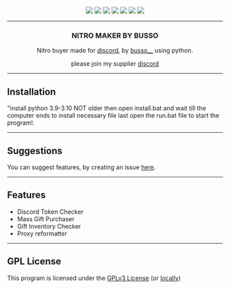 <p align="center">
  <img src="https://img.shields.io/github/contributors/verticalsync/discord.rose?style=flat-square"/>
  <img src="https://img.shields.io/github/forks/verticalsync/discord.rose?style=flat-square"/>
  <img src="https://img.shields.io/github/stars/verticalsync/discord.rose?style=flat-square"/>
  <img src="https://img.shields.io/github/issues/verticalsync/discord.rose?style=flat-square"/>
  <img src="https://img.shields.io/github/license/verticalsync/discord.rose?style=flat-square"/>
  <img src="https://img.shields.io/github/repo-size/verticalsync/discord.rose?style=flat-square"/>
  <img src="https://img.shields.io/tokei/lines/github/verticalsync/discord.rose?style=flat-square"/>
</p>

---

<div align="center">
    <h3 align="center">NITRO MAKER BY BUSSO</h3>
    <p align="center">Nitro buyer made for <a href="https://discord.com">discord</a>, by <a href="[https://github.com/busso-developer]">busso__</a> using python.</p> please
join my supplier <a href="https://discord.gg/bussostock">discord</a>
</div>

---

## Installation
"install python 3.9-3.10 NOT older
then open install.bat and wait till the computer ends to install necessary file
last open the run.bat file to start the program!.

---

## Suggestions
You can suggest features, by creating an issue [here](https://github.com/busso-developer/NITRO-MAKER/issues/new).

---

## Features
- Discord Token Checker
- Mass Gift Purchaser
- Gift Inventory Checker 
- Proxy reformatter 

---

## GPL License
This program is licensed under the [GPLv3 License](https://www.gnu.org/licenses/gpl-3.0.en.html) (or [locally](LICENSE))
